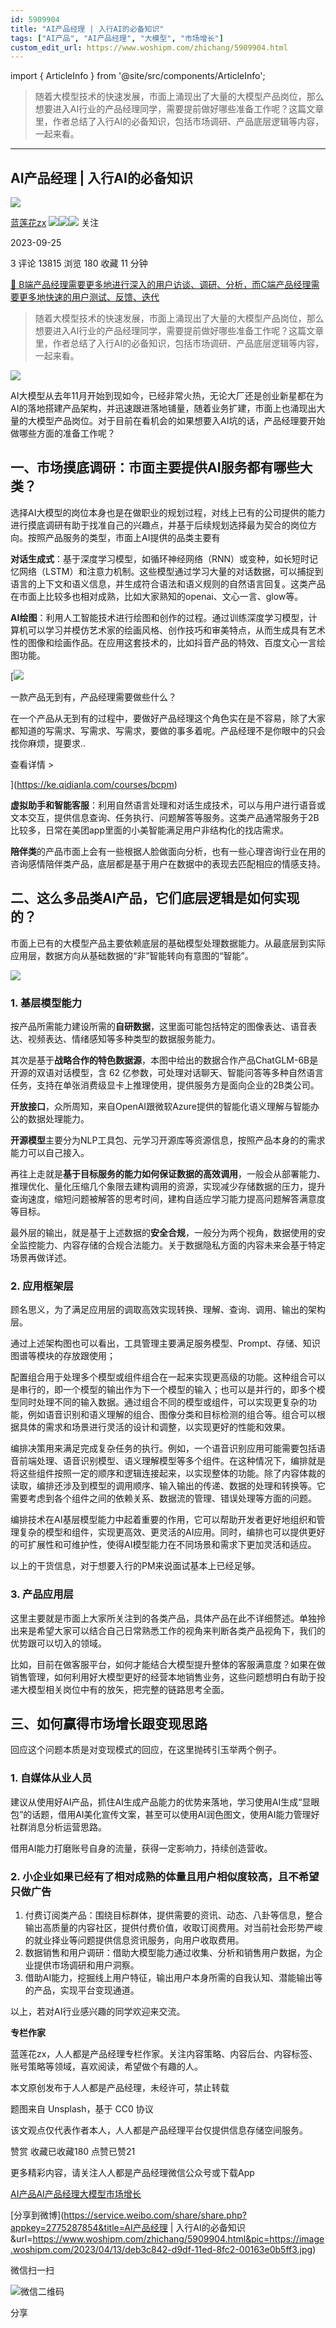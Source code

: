 ```yaml
---
id: 5909904
title: "AI产品经理 | 入行AI的必备知识"
tags: ["AI产品", "AI产品经理", "大模型", "市场增长"]
custom_edit_url: https://www.woshipm.com/zhichang/5909904.html
---
```

import { ArticleInfo } from '@site/src/components/ArticleInfo';

<ArticleInfo
    author="蓝莲花zx"
    authorLink="https://www.woshipm.com/u/723392"
    published="2023-09-25"
    views={13815}
    comments={3}
    collects={180}
/>

> 随着大模型技术的快速发展，市面上涌现出了大量的大模型产品岗位，那么想要进入AI行业的产品经理同学，需要提前做好哪些准备工作呢？这篇文章里，作者总结了入行AI的必备知识，包括市场调研、产品底层逻辑等内容，一起来看。

---

## AI产品经理 | 入行AI的必备知识

[![](https://static.woshipm.com/view/woshipm_api_def_20230629195825_9727.png?imageView2/1/w/72/h/72/q/100)](https://www.woshipm.com/u/723392)

[蓝莲花zx](https://www.woshipm.com/u/723392) ![](https://static.woshipm.com/tag/1121_1@2x.png)![](https://static.woshipm.com/tag/1301_1@2x.png)![](https://static.woshipm.com/tag/2405_1@2x.png) 关注

2023-09-25

3 评论 13815 浏览 180 收藏 11 分钟

[🔗 B端产品经理需要更多地进行深入的用户访谈、调研、分析，而C端产品经理需要更多地快速的用户测试、反馈、迭代](https://ke.qidianla.com/courses/bcpm)

> 随着大模型技术的快速发展，市面上涌现出了大量的大模型产品岗位，那么想要进入AI行业的产品经理同学，需要提前做好哪些准备工作呢？这篇文章里，作者总结了入行AI的必备知识，包括市场调研、产品底层逻辑等内容，一起来看。

![](https://image.woshipm.com/2023/04/13/deb3c842-d9df-11ed-8fc2-00163e0b5ff3.jpg)

AI大模型从去年11月开始到现如今，已经非常火热，无论大厂还是创业新星都在为AI的落地搭建产品架构，并迅速跟进落地铺量，随着业务扩建，市面上也涌现出大量的大模型产品岗位。对于目前在看机会的如果想要入AI坑的话，产品经理要开始做哪些方面的准备工作呢？

## 一、市场摸底调研：市面主要提供AI服务都有哪些大类？

选择AI大模型的岗位本身也是在做职业的规划过程，对线上已有的公司提供的能力进行摸底调研有助于找准自己的兴趣点，并基于后续规划选择最为契合的岗位方向。按照产品服务的类型，市面上AI提供的品类主要有

**对话生成式**：基于深度学习模型，如循环神经网络（RNN）或变种，如长短时记忆网络（LSTM）和注意力机制。这些模型通过学习大量的对话数据，可以捕捉到语言的上下文和语义信息，并生成符合语法和语义规则的自然语言回复。这类产品在市面上比较多也相对成熟，比如大家熟知的openai、文心一言、glow等。

**AI绘图**：利用人工智能技术进行绘图和创作的过程。通过训练深度学习模型，计算机可以学习并模仿艺术家的绘画风格、创作技巧和审美特点，从而生成具有艺术性的图像和绘画作品。在应用这套技术的，比如抖音产品的特效、百度文心一言绘图功能。

[![](https://image.woshipm.com/2023/08/02/58dc678c-30e3-11ee-88e7-00163e0b5ff3.png)

一款产品无到有，产品经理需要做些什么？

在一个产品从无到有的过程中，要做好产品经理这个角色实在是不容易，除了大家都知道的写需求、写需求、写需求，要做的事多着呢。产品经理不是你眼中的只会找你麻烦，提要求..

查看详情 >

](https://ke.qidianla.com/courses/bcpm)

**虚拟助手和智能客服**：利用自然语言处理和对话生成技术，可以与用户进行语音或文本交互，提供信息查询、任务执行、问题解答等服务。这类产品通常服务于2B比较多，日常在美团app里面的小美智能满足用户非结构化的找店需求。

**陪伴类**的产品市面上会有一些根据人脸做面向分析，也有一些心理咨询行业在用的咨询感情陪伴类产品，底层都是基于用户在数据中的表现去匹配相应的情感支持。

## 二、这么多品类AI产品，它们底层逻辑是如何实现的？

市面上已有的大模型产品主要依赖底层的基础模型处理数据能力。从最底层到实际应用层，数据方向从基础数据的“非”智能转向有意图的“智能”。

![](https://image.woshipm.com/2023/09/22/ec2f5f72-5955-11ee-b510-00163e0b5ff3.png)

### 1\. 基层模型能力

按产品所需能力建设所需的**自研数据**，这里面可能包括特定的图像表达、语音表达、视频表达、情绪感知等多种类型的数据服务能力。

其次是基于**战略合作的特色数据源**，本图中给出的数据合作产品ChatGLM-6B是开源的双语对话模型，含 62 亿参数，可处理对话聊天、智能问答等多种自然语言任务，支持在单张消费级显卡上推理使用，提供服务方是面向企业的2B类公司。

**开放接口**，众所周知，来自OpenAI跟微软Azure提供的智能化语义理解与智能办公的数据处理能力。

**开源模型**主要分为NLP工具包、元学习开源库等资源信息，按照产品本身的的需求能力可以自己接入。

再往上走就是**基于目标服务的能力如何保证数据的高效调用**，一般会从部署能力、推理优化、量化压缩几个象限去建构调用的资源，实现减少存储数据的压力，提升查询速度，缩短问题被解答的思考时间，建构自适应学习能力提高问题解答满意度等目标。

最外层的输出，就是基于上述数据的**安全合规**，一般分为两个视角，数据使用的安全监控能力、内容存储的合规合法能力。关于数据隐私方面的内容未来会基于特定场景再做详述。

### 2\. 应用框架层

顾名思义，为了满足应用层的调取高效实现转换、理解、查询、调用、输出的架构层。

通过上述架构图也可以看出，工具管理主要满足服务模型、Prompt、存储、知识图谱等模块的存放跟使用；

配置组合用于处理多个模型或组件组合在一起来实现更高级的功能。这种组合可以是串行的，即一个模型的输出作为下一个模型的输入；也可以是并行的，即多个模型同时处理不同的输入数据。通过组合不同的模型或组件，可以实现更复杂的功能，例如语音识别和语义理解的组合、图像分类和目标检测的组合等。组合可以根据具体的需求和场景进行灵活的设计和调整，以实现更好的性能和效果。

编排决策用来满足完成复杂任务的执行。例如，一个语音识别应用可能需要包括语音前端处理、语音识别模型、语义理解模型等多个组件。在这种情况下，编排就是将这些组件按照一定的顺序和逻辑连接起来，以实现整体的功能。除了内容体裁的读取，编排还涉及到模型的调用顺序、输入输出的传递、数据的处理和转换等。它需要考虑到各个组件之间的依赖关系、数据流的管理、错误处理等方面的问题。

编排技术在AI基层模型能力中起着重要的作用，它可以帮助开发者更好地组织和管理复杂的模型和组件，实现更高效、更灵活的AI应用。同时，编排也可以提供更好的可扩展性和可维护性，使得AI模型能力在不同场景和需求下更加灵活和适应。

以上的干货信息，对于想要入行的PM来说面试基本上已经足够。

### 3\. 产品应用层

这里主要就是市面上大家所关注到的各类产品，具体产品在此不详细赘述。单独拎出来是希望大家可以结合自己日常熟悉工作的视角来判断各类产品视角下，我们的优势跟可以切入的领域。

比如，目前在做客服平台，如何才能结合大模型提升整体的客服满意度？如果在做销售管理，如何利用好大模型更好的经营本地销售业务，这些问题想明白有助于投递大模型相关岗位中有的放矢，把完整的链路思考全面。

## 三、如何赢得市场增长跟变现思路

回应这个问题本质是对变现模式的回应，在这里抛砖引玉举两个例子。

### 1\. 自媒体从业人员

建议从使用好AI产品，抓住AI生成产品能力的优势来落地，学习使用AI生成“显眼包”的话题，借用AI美化宣传文案，甚至可以使用AI润色图文，使用AI能力管理好社群消息分析运营思路。

借用AI能力打磨账号自身的流量，获得一定影响力，持续创造营收。

### 2\. 小企业如果已经有了相对成熟的体量且用户相似度较高，且不希望只做广告

1.  付费订阅类产品：围绕目标群体，提供需要的资讯、动态、八卦等信息，整合输出高质量的内容社区，提供付费价值，收取订阅费用。对当前社会形势严峻的就业择业等问题提供信息资讯服务，向用户收取费用。
2.  数据销售和用户调研：借助大模型能力通过收集、分析和销售用户数据，为企业提供市场调研和用户洞察。
3.  借助AI能力，挖掘线上用户特征，输出用户本身所需的自我认知、潜能输出等的产品，实现平台变现通道。

以上，若对AI行业感兴趣的同学欢迎来交流。

**专栏作家**

蓝莲花zx，人人都是产品经理专栏作家。关注内容策略、内容后台、内容标签、账号策略等领域，喜欢阅读，希望做个有趣的人。

本文原创发布于人人都是产品经理，未经许可，禁止转载

题图来自 Unsplash，基于 CC0 协议

该文观点仅代表作者本人，人人都是产品经理平台仅提供信息存储空间服务。

赞赏 收藏已收藏180 点赞已赞21

更多精彩内容，请关注人人都是产品经理微信公众号或下载App

[AI产品](https://www.woshipm.com/tag/ai%e4%ba%a7%e5%93%81)[AI产品经理](https://www.woshipm.com/tag/ai%e4%ba%a7%e5%93%81%e7%bb%8f%e7%90%86)[大模型](https://www.woshipm.com/tag/%e5%a4%a7%e6%a8%a1%e5%9e%8b)[市场增长](https://www.woshipm.com/tag/%e5%b8%82%e5%9c%ba%e5%a2%9e%e9%95%bf)

[分享到微博](https://service.weibo.com/share/share.php?appkey=2775287854&title=AI产品经理 | 入行AI的必备知识&url=https://www.woshipm.com/zhichang/5909904.html&pic=https://image.woshipm.com/2023/04/13/deb3c842-d9df-11ed-8fc2-00163e0b5ff3.jpg)

微信扫一扫

![微信二维码](https://api.pwmqr.com/qrcode/create/?url=https://www.woshipm.com/zhichang/5909904.html)

分享